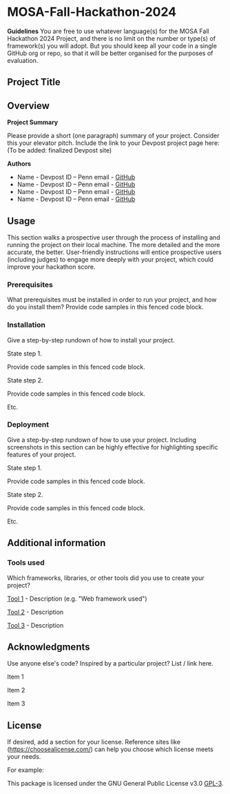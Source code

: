 # MOSA-Fall-Hackathon-2024

**Guidelines**
You are free to use whatever language(s) for the MOSA Fall Hackathon 2024 Project, and there is no limit on the number or type(s) of framework(s) you will adopt. But you should keep all your code in a single GitHub org or repo, so that it will be better organised for the purposes of evaluation.

## **Project Title**

## **Overview**

**Project Summary**

Please provide a short (one paragraph) summary of your project. Consider this your elevator pitch.
Include the link to your Devpost project page here: (To be added: finalized Devpost site)

**Authors**

- Name - Devpost ID – Penn email - [GitHub](https://github.com/username)
- Name - Devpost ID – Penn email - [GitHub](https://github.com/username)
- Name - Devpost ID – Penn email - [GitHub](https://github.com/username)
- Name - Devpost ID – Penn email - [GitHub](https://github.com/username)

## **Usage**
This section walks a prospective user through the process of installing and running the project on their local machine. 
The more detailed and the more accurate, the better. User-friendly instructions will entice prospective users (including judges) to engage more deeply with your project, which could improve your hackathon score.

### **Prerequisites** 
What prerequisites must be installed in order to run your project, and how do you install them?
Provide code samples in this fenced code block.

### **Installation**
Give a step-by-step rundown of how to install your project.

State step 1.

Provide code samples in this fenced code block.

State step 2.

Provide code samples in this fenced code block.

Etc.

### **Deployment**
Give a step-by-step rundown of how to use your project. Including screenshots in this section can be highly effective for highlighting specific features of your project.

State step 1. 

Provide code samples in this fenced code block.

State step 2.

Provide code samples in this fenced code block.

Etc.
## **Additional information**

### **Tools used**
Which frameworks, libraries, or other tools did you use to create your project?


[Tool 1](https://maven.apache.org/) - Description (e.g. "Web framework used")

[Tool 2](https://maven.apache.org/)  - Description 

[Tool 3](https://maven.apache.org/) - Description 

## **Acknowledgments**
Use anyone else's code? Inspired by a particular project? List / link here.

Item 1

Item 2

Item 3

## **License**
If desired, add a section for your license. Reference sites like (https://choosealicense.com/) can help you choose which license meets your needs.

For example:

This package is licensed under the GNU General Public License v3.0 [GPL-3](https://choosealicense.com/licenses/gpl-3.0/).
